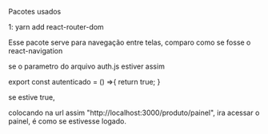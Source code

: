 Pacotes usados 

1: yarn add react-router-dom 


Esse pacote serve para navegação entre telas, comparo como se fosse o react-navigation 


se o parametro do arquivo auth.js estiver assim 

export const autenticado = () =>{
    return true;
}

se estive true,

colocando na  url assim "http://localhost:3000/produto/painel", ira acessar o painel, é como se estivesse logado.
 

